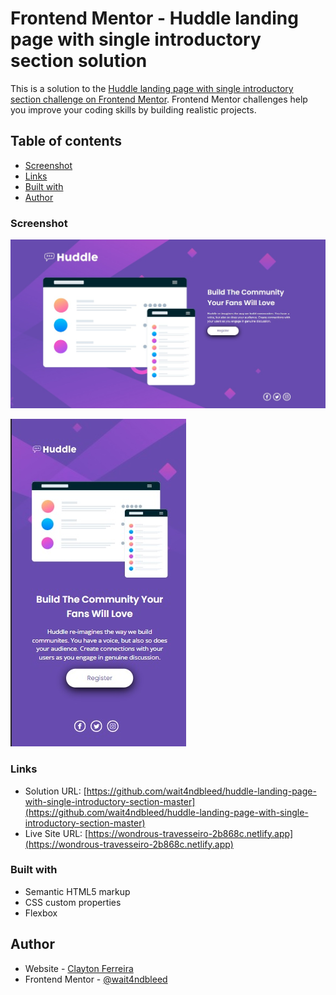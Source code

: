 # Frontend Mentor - Huddle landing page with single introductory section solution

This is a solution to the [Huddle landing page with single introductory section challenge on Frontend Mentor](https://www.frontendmentor.io/challenges/huddle-landing-page-with-a-single-introductory-section-B_2Wvxgi0). Frontend Mentor challenges help you improve your coding skills by building realistic projects. 

## Table of contents

- [Screenshot](#screenshot)
- [Links](#links)
- [Built with](#built-with)
- [Author](#author)


### Screenshot

![screenshot-desktop](./screenshot-desktop.jpg)

![screenshot-mobile](./screenshot-mobile.jpg)


### Links

- Solution URL: [https://github.com/wait4ndbleed/huddle-landing-page-with-single-introductory-section-master](https://github.com/wait4ndbleed/huddle-landing-page-with-single-introductory-section-master)
- Live Site URL: [https://wondrous-travesseiro-2b868c.netlify.app](https://wondrous-travesseiro-2b868c.netlify.app)


### Built with

- Semantic HTML5 markup
- CSS custom properties
- Flexbox


## Author

- Website - [Clayton Ferreira](https://github.com/wait4ndbleed)
- Frontend Mentor - [@wait4ndbleed](https://www.frontendmentor.io/profile/wait4ndbleed) 
